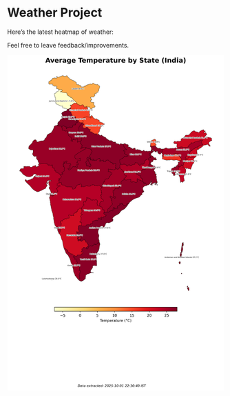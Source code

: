 # Weather Project

Here’s the latest heatmap of weather:

Feel free to leave feedback/improvements.

![India Heatmap](docs/assets/india_heatmap.png?v=DD5E3A)
